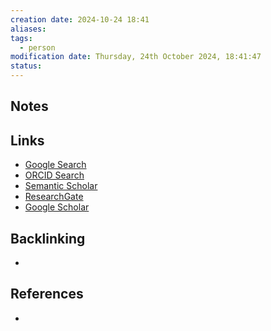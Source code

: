 ```yaml
---
creation date: 2024-10-24 18:41
aliases: 
tags:
  - person
modification date: Thursday, 24th October 2024, 18:41:47
status:
---
```


## Notes

## Links

- [Google Search](https://www.google.com/search?q=Jason+Palmer)
- [ORCID Search](https://orcid.org/orcid-search/search?searchQuery=Jason%20Palmer)
- [Semantic Scholar](https://www.semanticscholar.org/search?q=Jason%20Palmer&sort=relevance)
- [ResearchGate](https://www.researchgate.net/search?q=Jason%20Palmer)
- [Google Scholar](https://scholar.google.com/scholar?q=Jason+Palmer)

## Backlinking
+ 

## References
+ 
